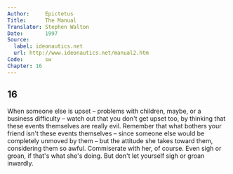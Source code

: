 ```yaml
---
Author:     Epictetus  
Title:      The Manual  
Translator: Stephen Walton  
Date:       1997  
Source:
  label: ideonautics.net
  url: http://www.ideonautics.net/manual2.htm
Code:       sw  
Chapter: 16
---
```

##  16

When someone else is upset – problems with children, maybe, or a business
difficulty – watch out that you don't get upset too, by thinking that these
events themselves are really evil. Remember that what bothers your friend isn't
these events themselves – since someone else would be completely unmoved by
them – but the attitude she takes toward them, considering them so awful.
Commiserate with her, of course. Even sigh or groan, if that's what she's
doing. But don't let yourself sigh or groan inwardly.


